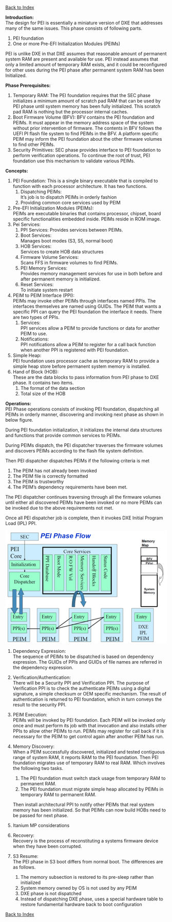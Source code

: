 [Back to Index](../index.md)

**Introduction:**  
The design for PEI is essentially a miniature version of DXE that addresses many of the same issues. This phase consists of following parts.
1. PEI foundation
1. One or more Pre-EFI Initialization Modules (PEIMs)

PEI is unlike DXE in that DXE assumes that reasonable amount of permanent system RAM are present and available for use. PEI instead assumes that only a limited amount of temporary RAM exists, and it could be reconfigured for other uses during the PEI phase after permanent system RAM has been Initialized.

**Phase Prerequisites:**
1. Temporary RAM:
The PEI foundation requires that the SEC phase initializes a minimum amount of scratch pad RAM that can be used by PEI phase until system memory has been fully initialized. This scratch pad RAM is nothing but the processor internal caches.
1. Boot Firmware Volume (BFV):
BFV contains the PEI foundation and PEIMs. It must appear in the memory address space of the system without prior intervention of firmware. The contents in BFV follows the UEFI PI flash file system to find PEIMs in the BFV. A platform specific PEIM may inform the PEI foundation about the other firmware volumes to find other PEIMs.
1. Security Primitives: SEC phase provides interface to PEI foundation to perform verification operations. To continue the root of trust, PEI foundation use this mechanism to validate various PEIMs.

**Concepts:**  
1. PEI Foundation: This is a single binary executable that is compiled to function with each processor architecture. It has two functions.
   1. Dispatching PEIMs:  
It’s job is to dispatch PEIMs in orderly fashion
   1. Providing common core services used by PEIM
1. Pre-EFI Initialization Modules (PEIMs):  
PEIMs are executable binaries that contains processor, chipset, board specific functionalities embedded inside.  PEIMs reside in ROM image.
1. Pei Services:  
   1. PPI Services: 
Provides services between PEIMs.
   1. Boot Services:  
Manages boot modes (S3, S5, normal boot)
   1. HOB Services:  
Services to create HOB data structures
   1. Firmware Volume Services:  
Scans FFS in firmware volumes to find PEIMs.
   1. PEI Memory Services:  
Provides memory management services for use in both before and after permanent memory is initialized.
   1. Reset Services:  
To initiate system restart
1. PEIM to PEIM Interface (PPI):  
PEIMs may invoke other PEIMs through interfaces named PPIs. The interfaces themselves are named using GUIDs. The PEIM that wants a specific PPI can query the PEI foundation the interface it needs. There are two types of PPIs.
   1. Services:  
PPI services allow a PEIM to provide functions or data for another PEIM to use.
   1. Notifications:  
PPI notifications allow a PEIM to register for a call back function when another PPI is registered with PEI foundation.
1. Simple Heap:  
PEI foundation uses processor cache as temporary RAM to provide a simple heap store before permanent system memory is installed.
1. Hand of Block (HOB):  
These are the data blocks to pass information from PEI phase to DXE phase. It contains two items.
   1. The format of the data section
   1. Total size of the HOB

**Operations:**  
PEI Phase operations consists of invoking PEI foundation, dispatching all PEIMs in orderly manner, discovering and invoking next phase as shown in below figure.

During PEI foundation initialization, it initializes the internal data structures and functions that provide common services to PEIMs.

During PEIMs dispatch, the PEI dispatcher traverses the firmware volumes and discovers PEIMs according to the flash file system definition.

Then PEI dispatcher dispatches PEIMs if the following criteria is met
1. The PEIM has not already been invoked
1. The PEIM file is correctly formatted
1. The PEIM is trustworthy
1. The PEIM’s dependency requirements have been met.

The PEI dispatcher continues traversing through all the firmware volumes until either all discovered PEIMs have been invoked or no more PEIMs can be invoked due to the above requirements not met.

Once all PEI dispatcher job is complete, then it invokes DXE Initial Program Load (IPL) PPI.

<img src="images/PeiPhase.png" />

1. Dependency Expression:  
The sequence of PEIMs to be dispatched is based on dependency expression. The GUIDs of PPIs and GUIDs of file names are referred in the dependency expression.
1. Verification/Authentication:  
There will be a Security PPI and Verification PPI. The purpose of Verification PPI is to check the authenticate PEIMs using a digital signature, a simple checksum or OEM specific mechanism. The result of authentication is returned to PEI foundation, which in turn conveys the result to the security PPI.
1. PEIM Execution:  
PEIMs will be invoked by PEI foundation. Each PEIM will be invoked only once and must perform its job with that invocation and also installs other PPIs to allow other PEIMs to run. PEIMs may register for call back if it is necessary for the PEIM to get control again after another PEIM has run.
1. Memory Discovery:  
When a PEIM successfully discovered, initialized and tested contiguous range of system RAM, it reports RAM to the PEI foundation. Then PEI foundation migrates use of temporary RAM to real RAM. Which involves the following two tasks.
   1. The PEI foundation must switch stack usage from temporary RAM to permanent RAM.
   1. The PEI foundation must migrate simple heap allocated by PEIMs in temporary RAM to permanent RAM.

   Then install architectural PPI to notify other PEIMs that real system memory has been initialized. So that PEIMs can now build HOBs need to be passed for next phase.
1. Itanium MP considerations
1. Recovery:  
Recovery is the process of reconstituting a systems firmware device when they have been corrupted.
1. S3 Resume:  
The PEI phase in S3 boot differs from normal boot. The differences are as follows.
   1. The memory subsection is restored to its pre-sleep rather than initialized
   1. System memory owned by OS is not used by any PEIM
   1. DXE phase is not dispatched
   1. Instead of dispatching DXE phase, uses a special hardware table to restore fundamental hardware back to boot configuration

[Back to Index](../index.md)
